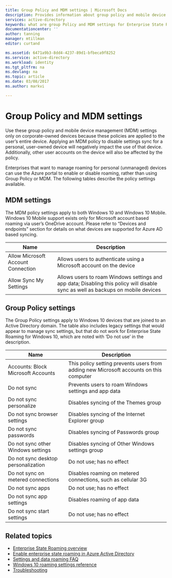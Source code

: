 ```yaml
---
title: Group Policy and MDM settings | Microsoft Docs
description: Provides information about group policy and mobile device management (MDM) settings that should be used on corporate-owned devices. These policies are applied to the user’s entire device.
services: active-directory
keywords: what are group Policy and MDM settings for Enterprise State Roaming, Enterprise State Roaming, windows cloud
documentationcenter: ''
author: tanning
manager: mtillman
editor: curtand

ms.assetid: 6471a9b3-8dd4-4237-89d1-bfbeca9f8252
ms.service: active-directory
ms.workload: identity
ms.tgt_pltfrm: na
ms.devlang: na
ms.topic: article
ms.date: 03/08/2017
ms.author: markvi

---
```

# Group Policy and MDM settings
Use these group policy and mobile device management (MDM) settings only on corporate-owned devices because these policies are applied to the user’s entire device. Applying an MDM policy to disable settings sync for a personal, user-owned device will negatively impact the use of that device. Additionally, other user accounts on the device will also be affected by the policy.

Enterprises that want to manage roaming for personal (unmanaged) devices can use the Azure portal to enable or disable roaming, rather than using Group Policy or MDM.
The following tables describe the policy settings available.

## MDM settings
The MDM policy settings apply to both Windows 10 and Windows 10 Mobile.  Windows 10 Mobile support exists only for Microsoft account based roaming via user’s OneDrive account.  Please refer to “Devices and endpoints” section for details on what devices are supported for Azure AD based syncing.

| Name | Description |
| --- | --- |
| Allow Microsoft Account Connection |Allows users to authenticate using a Microsoft account on the device |
| Allow Sync My Settings |Allows users to roam Windows settings and app data; Disabling this policy will disable sync as well as backups on mobile devices |

## Group Policy settings
The Group Policy settings apply to Windows 10 devices that are joined to an Active Directory domain. The table also includes legacy settings that would appear to manage sync settings, but that do not work for Enterprise State Roaming for Windows 10, which are noted with ‘Do not use’ in the description.

| Name | Description |
| --- | --- |
| Accounts: Block Microsoft Accounts |This policy setting prevents users from adding new Microsoft accounts on this computer |
| Do not sync |Prevents users to roam Windows settings and app data |
| Do not sync personalize |Disables syncing of the Themes group |
| Do not sync browser settings |Disables syncing of the Internet Explorer group |
| Do not sync passwords |Disables syncing of Passwords group |
| Do not sync other Windows settings |Disables syncing of Other Windows settings group |
| Do not sync desktop personalization |Do not use; has no effect |
| Do not sync on metered connections |Disables roaming on metered connections, such as cellular 3G |
| Do not sync apps |Do not use; has no effect |
| Do not sync app settings |Disables roaming of app data |
| Do not sync start settings |Do not use; has no effect |

## Related topics
* [Enterprise State Roaming overview](active-directory-windows-enterprise-state-roaming-overview.md)
* [Enable enterprise state roaming in Azure Active Directory](active-directory-windows-enterprise-state-roaming-enable.md)
* [Settings and data roaming FAQ](active-directory-windows-enterprise-state-roaming-faqs.md)
* [Windows 10 roaming settings reference](active-directory-windows-enterprise-state-roaming-windows-settings-reference.md)
* [Troubleshooting](active-directory-windows-enterprise-state-roaming-troubleshooting.md)

